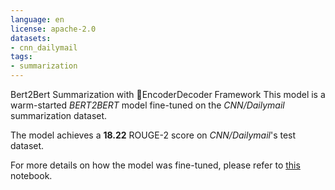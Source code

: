 ```yaml
---
language: en
license: apache-2.0
datasets:
- cnn_dailymail
tags:
- summarization
---
```


Bert2Bert Summarization with 🤗EncoderDecoder Framework
This model is a warm-started *BERT2BERT* model fine-tuned on the *CNN/Dailymail* summarization dataset.

The model achieves a **18.22** ROUGE-2 score on *CNN/Dailymail*'s test dataset.

For more details on how the model was fine-tuned, please refer to 
[this](https://colab.research.google.com/drive/1Ekd5pUeCX7VOrMx94_czTkwNtLN32Uyu?usp=sharing) notebook.
